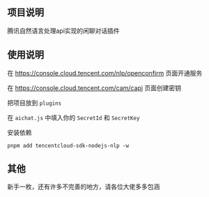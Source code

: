 ## 项目说明
腾讯自然语言处理api实现的闲聊对话插件


## 使用说明

在 https://console.cloud.tencent.com/nlp/openconfirm 页面开通服务

在 https://console.cloud.tencent.com/cam/capi 页面创建密钥

把项目放到 `plugins`

在 `aichat.js` 中填入你的 `SecretId` 和 `SecretKey`

安装依赖 
```
pnpm add tencentcloud-sdk-nodejs-nlp -w
```

## 其他
新手一枚，还有许多不完善的地方，请各位大佬多多包涵